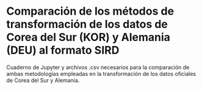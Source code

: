 # Comparación de los métodos de transformación de los datos de Corea del Sur (KOR) y Alemania (DEU) al formato SIRD
Cuaderno de Jupyter y archivos .csv necesarios para la comparación de ambas metodologías empleadas en la transformación de los datos oficiales de Corea del Sur y Alemania.

